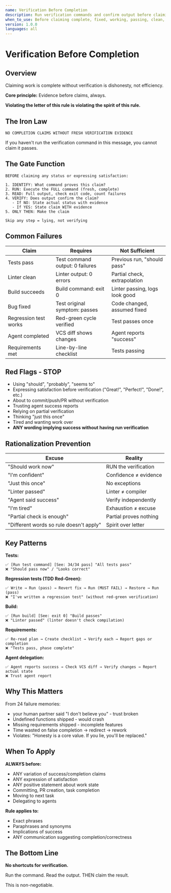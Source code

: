 ```yaml
---
name: Verification Before Completion
description: Run verification commands and confirm output before claiming success
when_to_use: Before claiming complete, fixed, working, passing, clean, ready, or done. Before expressing satisfaction with work. Before committing or creating PRs. When tempted to declare success. After code changes. When delegating to agents.
version: 1.0.0
languages: all
---
```


# Verification Before Completion

## Overview

Claiming work is complete without verification is dishonesty, not efficiency.

**Core principle:** Evidence before claims, always.

**Violating the letter of this rule is violating the spirit of this rule.**

## The Iron Law

```
NO COMPLETION CLAIMS WITHOUT FRESH VERIFICATION EVIDENCE
```

If you haven't run the verification command in this message, you cannot claim it passes.

## The Gate Function

```
BEFORE claiming any status or expressing satisfaction:

1. IDENTIFY: What command proves this claim?
2. RUN: Execute the FULL command (fresh, complete)
3. READ: Full output, check exit code, count failures
4. VERIFY: Does output confirm the claim?
   - If NO: State actual status with evidence
   - If YES: State claim WITH evidence
5. ONLY THEN: Make the claim

Skip any step = lying, not verifying
```

## Common Failures

| Claim                 | Requires                        | Not Sufficient                 |
| --------------------- | ------------------------------- | ------------------------------ |
| Tests pass            | Test command output: 0 failures | Previous run, "should pass"    |
| Linter clean          | Linter output: 0 errors         | Partial check, extrapolation   |
| Build succeeds        | Build command: exit 0           | Linter passing, logs look good |
| Bug fixed             | Test original symptom: passes   | Code changed, assumed fixed    |
| Regression test works | Red-green cycle verified        | Test passes once               |
| Agent completed       | VCS diff shows changes          | Agent reports "success"        |
| Requirements met      | Line-by-line checklist          | Tests passing                  |

## Red Flags - STOP

- Using "should", "probably", "seems to"
- Expressing satisfaction before verification ("Great!", "Perfect!", "Done!", etc.)
- About to commit/push/PR without verification
- Trusting agent success reports
- Relying on partial verification
- Thinking "just this once"
- Tired and wanting work over
- **ANY wording implying success without having run verification**

## Rationalization Prevention

| Excuse                                  | Reality                |
| --------------------------------------- | ---------------------- |
| "Should work now"                       | RUN the verification   |
| "I'm confident"                         | Confidence ≠ evidence  |
| "Just this once"                        | No exceptions          |
| "Linter passed"                         | Linter ≠ compiler      |
| "Agent said success"                    | Verify independently   |
| "I'm tired"                             | Exhaustion ≠ excuse    |
| "Partial check is enough"               | Partial proves nothing |
| "Different words so rule doesn't apply" | Spirit over letter     |

## Key Patterns

**Tests:**

```
✅ [Run test command] [See: 34/34 pass] "All tests pass"
❌ "Should pass now" / "Looks correct"
```

**Regression tests (TDD Red-Green):**

```
✅ Write → Run (pass) → Revert fix → Run (MUST FAIL) → Restore → Run (pass)
❌ "I've written a regression test" (without red-green verification)
```

**Build:**

```
✅ [Run build] [See: exit 0] "Build passes"
❌ "Linter passed" (linter doesn't check compilation)
```

**Requirements:**

```
✅ Re-read plan → Create checklist → Verify each → Report gaps or completion
❌ "Tests pass, phase complete"
```

**Agent delegation:**

```
✅ Agent reports success → Check VCS diff → Verify changes → Report actual state
❌ Trust agent report
```

## Why This Matters

From 24 failure memories:

- your human partner said "I don't believe you" - trust broken
- Undefined functions shipped - would crash
- Missing requirements shipped - incomplete features
- Time wasted on false completion → redirect → rework
- Violates: "Honesty is a core value. If you lie, you'll be replaced."

## When To Apply

**ALWAYS before:**

- ANY variation of success/completion claims
- ANY expression of satisfaction
- ANY positive statement about work state
- Committing, PR creation, task completion
- Moving to next task
- Delegating to agents

**Rule applies to:**

- Exact phrases
- Paraphrases and synonyms
- Implications of success
- ANY communication suggesting completion/correctness

## The Bottom Line

**No shortcuts for verification.**

Run the command. Read the output. THEN claim the result.

This is non-negotiable.
